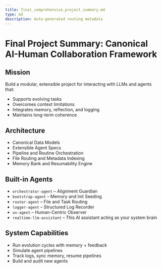 ```yaml
---
title: final_comprehensive_project_summary.md
type: md
description: Auto-generated routing metadata
---
```


# Final Project Summary: Canonical AI-Human Collaboration Framework

## Mission

Build a modular, extensible project for interacting with LLMs and agents that:
- Supports evolving tasks
- Overcomes context limitations
- Integrates memory, reflection, and logging
- Maintains long-term coherence

## Architecture

- Canonical Data Models
- Extensible Agent Specs
- Pipeline and Routine Orchestration
- File Routing and Metadata Indexing
- Memory Bank and Resumability Engine

## Built-in Agents

- `orchestrator-agent` – Alignment Guardian
- `bootstrap-agent` – Memory and Init Seeding
- `router-agent` – File and Task Routing
- `logger-agent` – Structured Log Recorder
- `ux-agent` – Human-Centric Observer
- `realtime-llm-assistant` – This AI assistant acting as your system brain

## System Capabilities

- Run evolution cycles with memory + feedback
- Simulate agent pipelines
- Track logs, sync memory, resume pipelines
- Build and audit new agents
